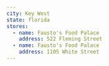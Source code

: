```yaml
---
city: Key West
state: florida
stores:
  - name: Fausto's Food Palace
    address: 522 Fleming Street
  - name: Fausto's Food Palace
    address: 1105 White Street
---
```


